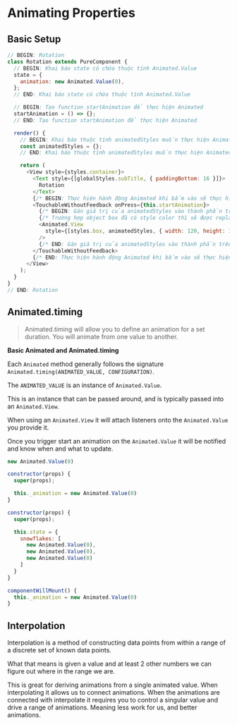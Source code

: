 # Animating Properties

## Basic Setup

```javascript
// BEGIN: Rotation
class Rotation extends PureComponent {
  // BEGIN: Khai báo state có chứa thuộc tính Animated.Value
  state = {
    animation: new Animated.Value(0),
  };
  // END: Khai báo state có chứa thuộc tính Animated.Value

  // BEGIN: Tạo function startAnimation để thực hiện Animated
  startAnimation = () => {};
  // END: Tạo function startAnimation để thực hiện Animated

  render() {
    // BEGIN: Khai báo thuộc tính animatedStyles muốn thực hiện Animated
    const animatedStyles = {};
    // END: Khai báo thuộc tính animatedStyles muốn thực hiện Animated

    return (
      <View style={styles.container}>
        <Text style={[globalStyles.subTitle, { paddingBottom: 16 }]}>
          Rotation
        </Text>
        {/* BEGIN: Thực hiện hành động Animated khi bấm vào sẽ thực hiện function startAnimation */}
        <TouchableWithoutFeedback onPress={this.startAnimation}>
          {/* BEGIN: Gán giá trị của animatedStyles vào thành phần trên UI muốn thực hiện Animated */}
          {/* Trường hợp object box đã có style color thì sẽ được replace bằng thông số từ inputRange và outputRange */}
          <Animated.View
            style={[styles.box, animatedStyles, { width: 120, height: 120 }]}
          />
          {/* END: Gán giá trị của animatedStyles vào thành phần trên UI muốn thực hiện Animated */}
        </TouchableWithoutFeedback>
        {/* END: Thực hiện hành động Animated khi bấm vào sẽ thực hiện function startAnimation */}
      </View>
    );
  }
}
// END: Rotation
```

## Animated.timing

> Animated.timing will allow you to define an animation for a set duration. You will animate from one value to another.

**Basic Animated and Animated.timing**

Each `Animated` method generally follows the signature `Animated.timing(ANIMATED_VALUE, CONFIGURATION)`.

The `ANIMATED_VALUE` is an instance of `Animated.Value`.

This is an instance that can be passed around, and is typically passed into an `Animated.View`.

When using an `Animated.View` it will attach listeners onto the `Animated.Value` you provide it.

Once you trigger start an animation on the `Animated.Value` it will be notified and know when and what to update.

```javascript
new Animated.Value(0)

constructor(props) {
  super(props);

  this._animation = new Animated.Value(0)
}

constructor(props) {
  super(props);

  this.state = {
    snowflakes: [
      new Animated.Value(0),
      new Animated.Value(0),
      new Animated.Value(0)
    ]
  }
}

componentWillMount() {
  this._animation = new Animated.Value(0)
}
```

## Interpolation

Interpolation is a method of constructing data points from within a range of a discrete set of known data points.

What that means is given a value and at least 2 other numbers we can figure out where in the range we are.

This is great for deriving animations from a single animated value. When interpolating it allows us to connect animations. When the animations are connected with interpolate it requires you to control a singular value and drive a range of animations. Meaning less work for us, and better animations.
